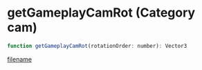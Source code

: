 # getGameplayCamRot (Category cam)

```js
function getGameplayCamRot(rotationOrder: number): Vector3
```

[filename](getGameplayCamRot_m.md ':include')